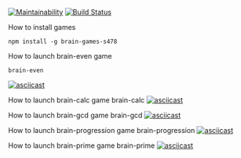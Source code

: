 [![Maintainability](https://api.codeclimate.com/v1/badges/8e1ad56a73ba208268d7/maintainability)](https://codeclimate.com/github/tonytoponi/project-lvl1-s478/maintainability) [![Build Status](https://travis-ci.org/tonytoponi/project-lvl1-s478.svg?branch=master)](https://travis-ci.org/tonytoponi/project-lvl1-s478)

How to install games

`npm install -g brain-games-s478`

How to launch brain-even game

`brain-even`

[![asciicast](https://asciinema.org/a/oPJrycE0BWd3viUJYbBVjhCd0.svg)](https://asciinema.org/a/oPJrycE0BWd3viUJYbBVjhCd0)

How to launch brain-calc game
brain-calc
[![asciicast](https://asciinema.org/a/JSFxLJnfZtIV3hH45XHgmOSe4.svg)](https://asciinema.org/a/JSFxLJnfZtIV3hH45XHgmOSe4)

How to launch brain-gcd game
brain-gcd
[![asciicast](https://asciinema.org/a/60c7lGUIqJWwM2zRZ9SCkRVNc.svg)](https://asciinema.org/a/60c7lGUIqJWwM2zRZ9SCkRVNc)

How to launch brain-progression game
brain-progression
[![asciicast](https://asciinema.org/a/I2WnonjnZ6cast2VrUYAHeeOx.svg)](https://asciinema.org/a/I2WnonjnZ6cast2VrUYAHeeOx)

How to launch brain-prime game
brain-prime
[![asciicast](https://asciinema.org/a/4QJloPVJbxpG7lEMgXHwlCE7r.svg)](https://asciinema.org/a/4QJloPVJbxpG7lEMgXHwlCE7r)
